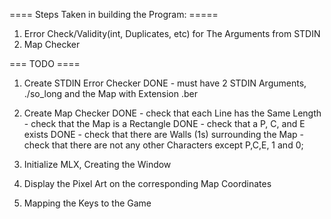 


====  Steps Taken in building the Program:  =====

1. Error Check/Validity(int, Duplicates, etc) for The Arguments from STDIN
2. Map Checker




=== TODO  ====
 
1. Create STDIN Error Checker
DONE	- must have 2 STDIN Arguments, ./so_long and the Map with Extension .ber

2. Create Map Checker
DONE	- check that each Line has the Same Length
	    - check that the Map is a Rectangle
DONE	- check that a P, C, and E exists
DONE	- check that there are Walls (1s) surrounding the Map
	    - check that there are not any other Characters except P,C,E, 1 and 0;

3. Initialize MLX, Creating the Window
4. Display the Pixel Art on the corresponding Map Coordinates
5. Mapping the Keys to the Game 



